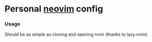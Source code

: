 # Personal [neovim](https://github.com/neovim/neovim) config

### Usage
Should be as simple as cloning and opening nvim (thanks to lazy.nvim)
